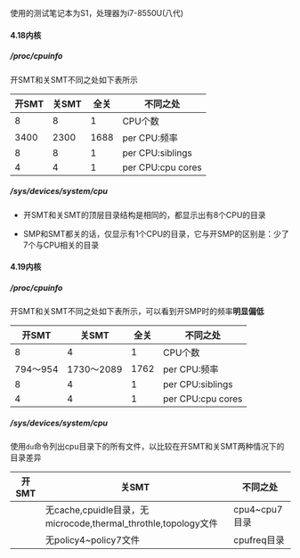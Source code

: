 使用的测试笔记本为S1，处理器为i7-8550U(八代)

#### 4.18内核

##### /proc/cpuinfo

开SMT和关SMT不同之处如下表所示

| 开SMT | 关SMT | 全关 | 不同之处          |
| ----- | ----- | ---- | ----------------- |
| 8     | 8     | 1    | CPU个数           |
| 3400  | 2300  | 1688 | per CPU:频率      |
| 8     | 8     | 1    | per CPU:siblings  |
| 4     | 4     | 1    | per CPU:cpu cores |



##### /sys/devices/system/cpu

- 开SMT和关SMT的顶层目录结构是相同的，都显示出有8个CPU的目录

- SMP和SMT都关的话，仅显示有1个CPU的目录，它与开SMP的区别是：少了7个与CPU相关的目录

#### 4.19内核

##### /proc/cpuinfo

开SMT和关SMT不同之处如下表所示，可以看到开SMP时的频率**明显偏低**

| 开SMT    | 关SMT      | 全关 | 不同之处          |
| -------- | ---------- | ---- | ----------------- |
| 8        | 4          | 1    | CPU个数           |
| 794～954 | 1730～2089 | 1762 | per CPU:频率      |
| 8        | 4          | 1    | per CPU:siblings  |
| 4        | 4          | 1    | per CPU:cpu cores |

##### /sys/devices/system/cpu

使用`du`命令列出cpu目录下的所有文件，以比较在开SMT和关SMT两种情况下的目录差异

| 开SMT | 关SMT                                                        | 不同之处      |
| ----- | ------------------------------------------------------------ | ------------- |
|       | 无cache,cpuidle目录，无microcode,thermal_throthle,topology文件 | cpu4~cpu7目录 |
|       | 无policy4~policy7文件                                        | cpufreq目录   |

